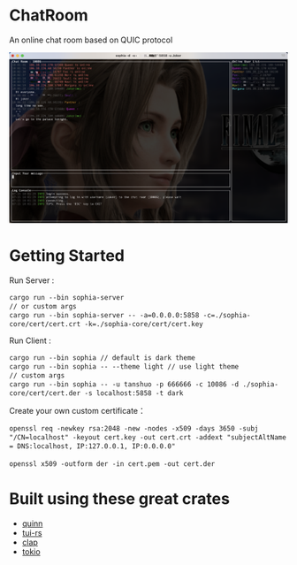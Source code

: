# ChatRoom

An online chat room based on QUIC protocol

![a](./chat.jpg)


# Getting Started

Run Server :

	cargo run --bin sophia-server
	// or custom args
	cargo run --bin sophia-server -- -a=0.0.0.0:5858 -c=./sophia-core/cert/cert.crt -k=./sophia-core/cert/cert.key

Run Client :
	
	cargo run --bin sophia // default is dark theme
	cargo run --bin sophia -- --theme light // use light theme
	// custom args
	cargo run --bin sophia -- -u tanshuo -p 666666 -c 10086 -d ./sophia-core/cert/cert.der -s localhost:5858 -t dark


Create your own custom certificate：

	openssl req -newkey rsa:2048 -new -nodes -x509 -days 3650 -subj "/CN=localhost" -keyout cert.key -out cert.crt -addext "subjectAltName = DNS:localhost, IP:127.0.0.1, IP:0.0.0.0"
	
	openssl x509 -outform der -in cert.pem -out cert.der



# Built using these great crates


* [quinn](https://github.com/quinn-rs/quinn)
* [tui-rs](https://github.com/fdehau/tui-rs)
* [clap](https://github.com/clap-rs/clap)
* [tokio](https://github.com/tokio-rs/tokio)
